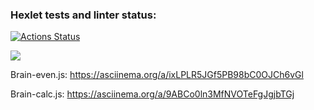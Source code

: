 ### Hexlet tests and linter status:
[![Actions Status](https://github.com/shelestova-a/js-starter-project-44/workflows/hexlet-check/badge.svg)](https://github.com/shelestova-a/js-starter-project-44/actions)

<a href="https://codeclimate.com/github/shelestova-a/js-starter-project-44/maintainability"><img src="https://api.codeclimate.com/v1/badges/82e3d687dba5196563bc/maintainability" /></a>

Brain-even.js:
https://asciinema.org/a/ixLPLR5JGf5PB98bC0OJCh6vGl

Brain-calc.js:
https://asciinema.org/a/9ABCo0ln3MfNVOTeFgJgjbTGj

